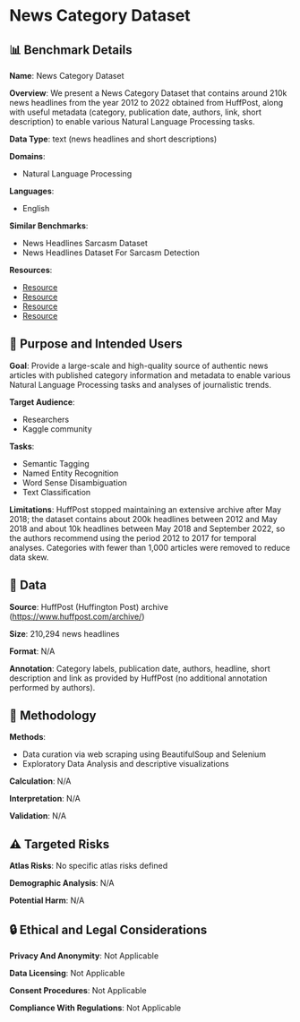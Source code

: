 # News Category Dataset

## 📊 Benchmark Details

**Name**: News Category Dataset

**Overview**: We present a News Category Dataset that contains around 210k news headlines from the year 2012 to 2022 obtained from HuffPost, along with useful metadata (category, publication date, authors, link, short description) to enable various Natural Language Processing tasks.

**Data Type**: text (news headlines and short descriptions) 

**Domains**:
- Natural Language Processing

**Languages**:
- English

**Similar Benchmarks**:
- News Headlines Sarcasm Dataset
- News Headlines Dataset For Sarcasm Detection

**Resources**:
- [Resource](https://www.huffpost.com/archive/)
- [Resource](https://rishabhmisra.github.io/publications/)
- [Resource](https://www.theonion.com/)
- [Resource](https://www.kaggle.com/datasets/rmisra/news-category-dataset/code)

## 🎯 Purpose and Intended Users

**Goal**: Provide a large-scale and high-quality source of authentic news articles with published category information and metadata to enable various Natural Language Processing tasks and analyses of journalistic trends.

**Target Audience**:
- Researchers
- Kaggle community

**Tasks**:
- Semantic Tagging
- Named Entity Recognition
- Word Sense Disambiguation
- Text Classification

**Limitations**: HuffPost stopped maintaining an extensive archive after May 2018; the dataset contains about 200k headlines between 2012 and May 2018 and about 10k headlines between May 2018 and September 2022, so the authors recommend using the period 2012 to 2017 for temporal analyses. Categories with fewer than 1,000 articles were removed to reduce data skew.

## 💾 Data

**Source**: HuffPost (Huffington Post) archive (https://www.huffpost.com/archive/)

**Size**: 210,294 news headlines

**Format**: N/A

**Annotation**: Category labels, publication date, authors, headline, short description and link as provided by HuffPost (no additional annotation performed by authors).

## 🔬 Methodology

**Methods**:
- Data curation via web scraping using BeautifulSoup and Selenium
- Exploratory Data Analysis and descriptive visualizations

**Calculation**: N/A

**Interpretation**: N/A

**Validation**: N/A

## ⚠️ Targeted Risks

**Atlas Risks**:
No specific atlas risks defined

**Demographic Analysis**: N/A

**Potential Harm**: N/A

## 🔒 Ethical and Legal Considerations

**Privacy And Anonymity**: Not Applicable

**Data Licensing**: Not Applicable

**Consent Procedures**: Not Applicable

**Compliance With Regulations**: Not Applicable
